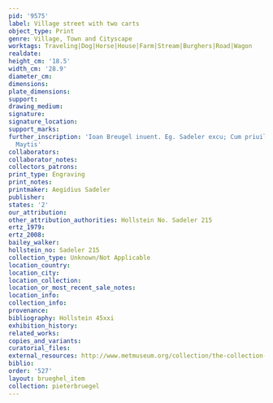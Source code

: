 ```yaml
---
pid: '9575'
label: Village street with two carts
object_type: Print
genre: Village, Town and Cityscape
worktags: Traveling|Dog|Horse|House|Farm|Stream|Burghers|Road|Wagon
realdate:
height_cm: '18.5'
width_cm: '28.9'
diameter_cm:
dimensions:
plate_dimensions:
support:
drawing_medium:
signature:
signature_location:
support_marks:
further_inscription: 'Ioan Breugel inuent. Eg. Sadeler excu; Cum priuil Sac: caes.
  Maytis'
collaborators:
collaborator_notes:
collectors_patrons:
print_type: Engraving
print_notes:
printmaker: Aegidius Sadeler
publisher:
states: '2'
our_attribution:
other_attribution_authorities: Hollstein No. Sadeler 215
ertz_1979:
ertz_2008:
bailey_walker:
hollstein_no: Sadeler 215
collection_type: Unknown/Not Applicable
location_country:
location_city:
location_collection:
location_or_most_recent_sale_notes:
location_info:
collection_info:
provenance:
bibliography: Hollstein 45xxi
exhibition_history:
related_works:
copies_and_variants:
curatorial_files:
external_resources: http://www.metmuseum.org/collection/the-collection-online/search/382734
biblio:
order: '527'
layout: brueghel_item
collection: pieterbruegel
---
```


